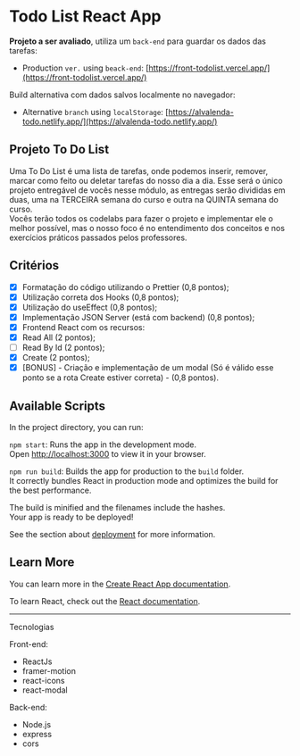 # Todo List React App

**Projeto a ser avaliado**, utiliza um `back-end` para guardar os dados das tarefas:

- Production `ver.` using `beack-end`: [https://front-todolist.vercel.app/](https://front-todolist.vercel.app/)

Build alternativa com dados salvos localmente no navegador:

- Alternative `branch` using `localStorage`: [https://alvalenda-todo.netlify.app/](https://alvalenda-todo.netlify.app/)

## Projeto To Do List

Uma To Do List é uma lista de tarefas, onde podemos inserir, remover, marcar como feito ou deletar tarefas do nosso dia a dia.
Esse será o único projeto entregável de vocês nesse módulo, as entregas serão divididas em duas, uma na TERCEIRA semana do curso e outra na QUINTA semana do curso.  
Vocês terão todos os codelabs para fazer o projeto e implementar ele o melhor possível, mas o nosso foco é no entendimento dos conceitos e nos exercícios práticos passados pelos professores.

## Critérios

- [x] Formatação do código utilizando o Prettier (0,8 pontos);
- [x] Utilização correta dos Hooks (0,8 pontos);
- [x] Utilização do useEffect (0,8 pontos);
- [x] Implementação JSON Server (está com backend) (0,8 pontos);
- [x] Frontend React com os recursos:
- [x] Read All (2 pontos);
- [ ] Read By Id (2 pontos);
- [x] Create (2 pontos);
- [x] [BONUS] - Criação e implementação de um modal (Só é válido esse ponto se a rota Create estiver correta) - (0,8 pontos).

## Available Scripts

In the project directory, you can run:

`npm start`: Runs the app in the development mode.\
Open [http://localhost:3000](http://localhost:3000) to view it in your browser.

`npm run build`: Builds the app for production to the `build` folder.\
It correctly bundles React in production mode and optimizes the build for the best performance.

The build is minified and the filenames include the hashes.\
Your app is ready to be deployed!

See the section about [deployment](https://facebook.github.io/create-react-app/docs/deployment) for more information.

## Learn More

You can learn more in the [Create React App documentation](https://facebook.github.io/create-react-app/docs/getting-started).

To learn React, check out the [React documentation](https://reactjs.org/).

---

Tecnologias

Front-end:

- ReactJs
- framer-motion
- react-icons
- react-modal

Back-end:

- Node.js
- express
- cors
